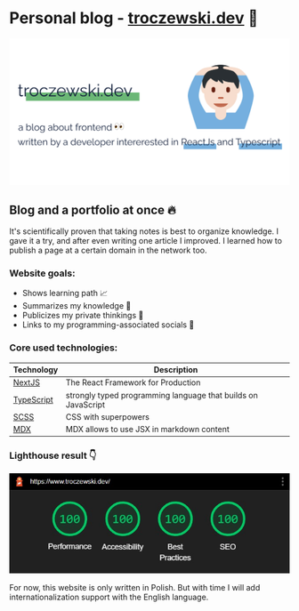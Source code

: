 # Personal blog - [troczewski.dev](https://www.troczewski.dev/) 👀

![Troczewski.dev](public/images/og-hero.en.jpg)

## Blog and a portfolio at once 🔥

It's scientifically proven that taking notes is best to organize knowledge. I gave it a try, and after even writing one article I improved. I learned how to publish a page at a certain domain in the network too.

### Website goals:

- Shows learning path 📈
- Summarizes my knowledge 🏫
- Publicizes my private thinkings 🤯
- Links to my programming-associated socials 🔗

### Core used technologies:

| Technology                                    | Description                                                   |
| --------------------------------------------- | ------------------------------------------------------------- |
| [NextJS](https://nextjs.org/)                 | The React Framework for Production                            |
| [TypeScript](https://www.typescriptlang.org/) | strongly typed programming language that builds on JavaScript |
| [SCSS](https://sass-lang.com)                 | CSS with superpowers                                          |
| [MDX](https://mdxjs.com/)                     | MDX allows to use JSX in markdown content                     |

### Lighthouse result 👇

![Lighthouse](public/images/lighthouse.jpg)

For now, this website is only written in Polish. But with time I will add internationalization support with the English language.
